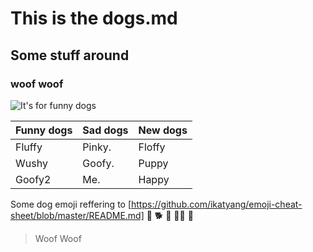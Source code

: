 # This is the dogs.md
## Some stuff around
### woof woof 

![It's for funny dogs](https://cdn.pixabay.com/photo/2017/12/07/20/00/gorgeous-3004460_1280.jpg)


Funny dogs | Sad dogs | New dogs
---------- | -------- | --------
Fluffy     | Pinky.   | Floffy
Wushy      | Goofy.   | Puppy
Goofy2     | Me.      | Happy


Some dog emoji reffering to [https://github.com/ikatyang/emoji-cheat-sheet/blob/master/README.md]
:dog:
:dog2:
:guide_dog:
:service_dog:
:poodle:

> Woof Woof


